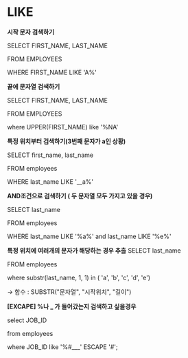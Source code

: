 # LIKE

**시작 문자 검색하기**

SELECT FIRST_NAME, LAST_NAME

FROM EMPLOYEES

WHERE FIRST_NAME LIKE 'A%'

**끝에 문자열 검색하기**

SELECT FIRST_NAME, LAST_NAME

FROM EMPLOYEES

where UPPER(FIRST_NAME) like '%NA'

**특정 위치부터 검색하기(3번째 문자가 a인 상황)**

SELECT first_name, last_name

FROM employees

WHERE last_name LIKE '__a%'

**AND조건으로 검색하기 ( 두 문자열 모두 가지고 있을 경우)**

SELECT last_name

FROM employees

WHERE last_name LIKE '%a%' and last_name LIKE '%e%'

**특정 위치에 여러개의 문자가 해당하는 경우 추출**
SELECT last_name

FROM employees

where substr(last_name, 1, 1) in ( 'a', 'b', 'c', 'd', 'e')

→ 함수 : SUBSTR("문자열", "시작위치", "길이")

**[EXCAPE] %나 _ 가 들어갔는지 검색하고 싶을경우**

select JOB_ID

from employees

where JOB_ID like '%#___' ESCAPE '#';
